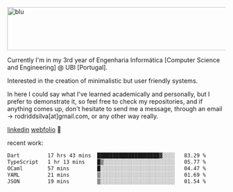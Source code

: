 
<img width="1415" height="100" alt="blu" src="https://github.com/rdsilva01/rdsilva01/assets/101207588/deb060e5-d035-4f09-b511-e3f50605b207">

Currently I'm in my 3rd year of Engenharia Informática [Computer Science and Engineering] @ UBI [Portugal].

Interested in the creation of minimalistic but user friendly systems.

In here I could say what I've learned academically and personally, but I prefer to demonstrate it, so feel free to check my repositories, and if anything comes up, don't hesitate to send me a message, through an email -> rodriddsilva[at]gmail.com, or any other way really.

[linkedin](https://www.linkedin.com/in/rodrigo-silva-455b291bb/)
[webfolio](https://rdsilva01.github.io/) 🏁

recent work:
<!--START_SECTION:waka-->

```txt
Dart         17 hrs 43 mins  ████████████████████▓░░░░   83.29 %
TypeScript   1 hr 13 mins    █▒░░░░░░░░░░░░░░░░░░░░░░░   05.77 %
OCaml        57 mins         █░░░░░░░░░░░░░░░░░░░░░░░░   04.47 %
YAML         21 mins         ▒░░░░░░░░░░░░░░░░░░░░░░░░   01.69 %
JSON         19 mins         ▒░░░░░░░░░░░░░░░░░░░░░░░░   01.54 %
```

<!--END_SECTION:waka-->

